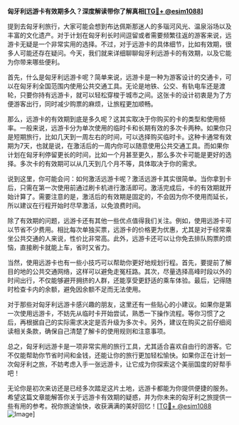 **匈牙利远游卡有效期多久？深度解读带你了解真相[[TG💪+ @esim1088](https://t.me/s/esim1088)]**

提到去匈牙利旅行，大家可能会想到布达佩斯那迷人的多瑙河风光、温泉浴场以及丰富的文化遗产。对于计划在匈牙利长时间逗留或者需要频繁往返的游客来说，远游卡无疑是一个非常实用的选择。不过，对于远游卡的具体细节，比如有效期，很多人可能还存在疑问。今天，我们就来详细聊聊匈牙利远游卡的有效期，以及它能为你带来哪些便利。

首先，什么是匈牙利远游卡呢？简单来说，远游卡是一种为游客设计的交通卡，可以在匈牙利全国范围内使用公共交通工具。无论是地铁、公交、有轨电车还是渡轮，只要你持有远游卡，就可以轻松穿梭于城市之间。这张卡的设计初衷是为了方便游客出行，同时减少购票的麻烦，让旅程更加顺畅。

那么，远游卡的有效期到底是多久呢？这其实取决于你购买的卡的类型和使用频率。一般来说，远游卡分为单次使用的临时卡和长期有效的多次卡两种。如果你只是短期旅行，比如几天到一周左右的时间，可以选择购买临时卡。这种卡通常有效期为7天，也就是说，在激活后的一周内你可以随意使用公共交通工具。而如果你计划在匈牙利停留更长的时间，比如一个月甚至更久，那么多次卡可能是更好的选择。多次卡的有效期可以从几天到几个月不等，具体取决于你的需求。

说到这里，你可能会问：如何激活远游卡呢？激活远游卡其实很简单。当你拿到卡后，只需在第一次使用前通过刷卡机进行激活即可。激活完成后，卡的有效期就开始计算了。需要注意的是，激活后的有效期是固定的，不会因为你不使用而延长，所以建议在行程开始时尽早激活，以免浪费时间。

除了有效期的问题，远游卡还有其他一些优点值得我们关注。例如，使用远游卡可以节省不少费用。相比每次单独买票，远游卡的价格更为优惠，尤其是对于经常乘坐公共交通的人来说，性价比非常高。此外，远游卡还可以让你免去排队购票的烦恼，直接刷卡就能上车，省时又省力。

当然，使用远游卡也有一些小技巧可以帮助你更好地规划行程。首先，要提前了解目的地的公共交通网络，这样可以避免走冤枉路。其次，尽量选择高峰时段以外的时间出行，不仅能够避开拥挤的人群，还能享受更舒适的乘车体验。最后，记得随时检查卡内的余额，避免因余额不足而无法使用。

对于那些对匈牙利远游卡感兴趣的朋友，这里还有一些贴心的小建议。如果你是第一次使用远游卡，不妨先从临时卡开始尝试，熟悉一下操作流程。等你习惯了之后，再根据自己的实际需求决定是否升级为多次卡。另外，建议在购买之前仔细阅读相关条款，确保自己清楚了解卡的使用规则和注意事项。

总之，匈牙利远游卡是一项非常实用的旅行工具，尤其适合喜欢自由行的游客。它不仅能帮助你节省时间和金钱，还能让你的旅行更加轻松愉快。如果你正在计划一次匈牙利之旅，不妨考虑入手一张远游卡，让它成为你探索这个美丽国度的好帮手吧！

无论你是初次来访还是已经多次踏足这片土地，远游卡都能为你提供便捷的服务。希望这篇文章能解答你关于远游卡有效期的疑惑，并为你未来的匈牙利之旅提供一些有用的参考。祝你旅途愉快，收获满满的美好回忆！[[TG💪+ @esim1088](https://t.me/s/esim1088) ![Image](https://i.postimg.cc/4NQfJmqS/Snipaste-2025-05-13-00-14-12.png)]